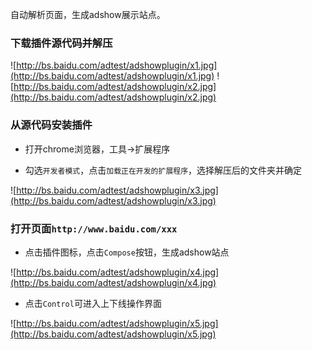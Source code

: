 自动解析页面，生成adshow展示站点。

### 下载插件源代码并解压

![http://bs.baidu.com/adtest/adshowplugin/x1.jpg](http://bs.baidu.com/adtest/adshowplugin/x1.jpg)
![http://bs.baidu.com/adtest/adshowplugin/x2.jpg](http://bs.baidu.com/adtest/adshowplugin/x2.jpg)

### 从源代码安装插件

* 打开chrome浏览器，工具->扩展程序

* 勾选`开发者模式`，点击`加载正在开发的扩展程序`，选择解压后的文件夹并确定

![http://bs.baidu.com/adtest/adshowplugin/x3.jpg](http://bs.baidu.com/adtest/adshowplugin/x3.jpg)

### 打开页面`http://www.baidu.com/xxx`

* 点击插件图标，点击`Compose`按钮，生成adshow站点

![http://bs.baidu.com/adtest/adshowplugin/x4.jpg](http://bs.baidu.com/adtest/adshowplugin/x4.jpg)

* 点击`Control`可进入上下线操作界面

![http://bs.baidu.com/adtest/adshowplugin/x5.jpg](http://bs.baidu.com/adtest/adshowplugin/x5.jpg)
